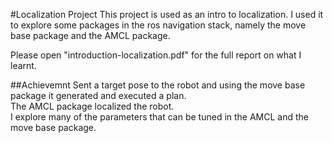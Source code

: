 #Localization Project
This project is used as an intro to localization. I used it to explore some packages in the ros navigation stack, namely the move base package and the AMCL package.  


Please open "introduction-localization.pdf" for the full report on what I learnt.

##Achievemnt
Sent a target pose to the robot and using the move base package it generated and executed a plan.  
The AMCL package localized the robot.  
I explore many of the parameters that can be tuned in the AMCL and the move base package.
